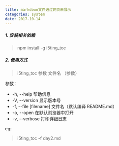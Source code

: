 ```yaml
---
title: markdown文件通过网页来展示
categories: system
date: 2017-10-14
---
```


##### 1. 安装相关依赖
> npm install -g i5ting_toc

##### 2. 使用方式
> i5ting_toc 参数 文件名 （参数）

参数：
-  -h, --help             帮助信息
-  -V, --version          显示版本号
- -f, --file [filename]  文件名（默认编译 README.md）
- -o, --open             在默认浏览器中打开
- -v, --verbose          打印详细日志

eg:
> i5ting_toc -f day2.md